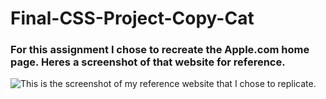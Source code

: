 # Final-CSS-Project-Copy-Cat
### For this assignment I chose to recreate the Apple.com home page. Heres a screenshot of that website for reference.
![This is the screenshot of my reference website that I chose to replicate.](/assets/apple.com_.png)